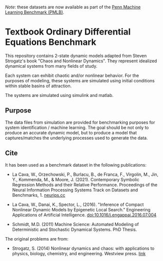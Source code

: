 *Note*: these datasets are now available as part of the [Penn Machine Learning Benchmark (PMLB)](https://github.com/EpistasisLab/pmlb).

# Textbook Ordinary Differential Equations Benchmark 


This repository contains 2-state dynamic models adapted from Steven Strogatz's book "Chaos and Nonlinear Dynamics". They represent idealized dynamical systems from many fields of study. 

Each system can exhibit chaotic and/or nonlinear behavior. For the purposes of modeling, these systems are simulated using initial conditions within stable basins of attraction. 

The systems are simulated using simulink and matlab. 

## Purpose

The data files from simulation are provided for benchmarking purposes for system identification / machine learning. The goal should be not only to produce an accurate dynamic model, but to produce a model that captures/matches the underlying processes used to generate the data. 


## Cite


It has been used as a benchmark dataset in the following publications:

 - La Cava, W., Orzechowski, P., Burlacu, B., de Franca, F., Virgolin, M., Jin, Y., Kommenda, M., & Moore, J. (2021). Contemporary Symbolic Regression Methods and their Relative Performance. Proceedings of the Neural Information Processing Systems Track on Datasets and Benchmarks, 1. [neurips.cc](https://datasets-benchmarks-proceedings.neurips.cc/paper/2021/hash/c0c7c76d30bd3dcaefc96f40275bdc0a-Abstract-round1.html)

 
 - La Cava, W., Danai, K., Spector, L., (2016). "Inference of Compact Nonlinear Dynamic Models by Epigenetic Local Search." Engineering Applications of Artificial Intelligence. [doi:10.1016/j.engappai.2016.07.004](http://www.sciencedirect.com/science/article/pii/S0952197616301294)

 - Schmidt, M.D. (2011) Machine Science: Automated Modeling of Deterministic and Stochastic Dynamical Systems. PhD Thesis.

The original problems are from:

 - Strogatz, S. (2014) Nonlinear dynamics and chaos: with applications to physics, biology, chemistry, and engineering. Westview press. [link](http://www.stevenstrogatz.com/books/nonlinear-dynamics-and-chaos-with-applications-to-physics-biology-chemistry-and-engineering) 
